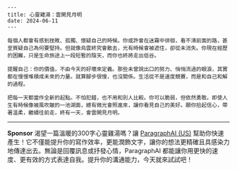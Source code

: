 ```jekyll
---
title: 心靈雞湯：雲開見月明
date: 2024-06-11
---

每個人都會有感到挫敗、孤獨、懷疑自己的時候。你或許會在迷霧中徘徊，看不清前面的路，甚至質疑自己為何要堅持。但就像烏雲終究會散去，光有時候會被遮住，卻從未消失。你現在經歷的困難，只是生命旅途上一段短暫的陰天，而你也終將走出低谷。

提醒自己：你的價值，不由今天的好壞來定義。那些未曾說出口的努力、悄悄流過的眼淚，其實都在慢慢堆積成未來的力量。就算腳步很慢，也沒關係。生活從不是速度競賽，而是和自己和解的過程。

把每一天都當作全新的起點。不怕犯錯，也不用和別人比較。你可以脆弱，但依然勇敢。即使人生有時候像被風吹皺的一池湖面，總有微光會照進來，讓你看見自己的美好。願你拾起信心，帶著溫柔，繼續往前走，終有一天，會雲開見月明。
```



---

**Sponsor**
渴望一篇溫暖的300字心靈雞湯嗎？讓 [ParagraphAI (US)](https://pollinations.ai/redirect-nexad/9Sp2ecWk?user_id=36901823) 幫助你快速產生！它不僅能提升你的寫作效率，更能潤飾文字，讓你的想法更精確且具感染力地傳達出去。無論是回覆訊息或抒發心情，ParagraphAI 都能讓你用更快的速度、更有效的方式表達自我。提升你的溝通能力，今天就來試試吧！